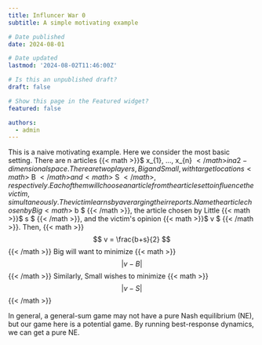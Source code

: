 ```yaml
---
title: Influncer War 0
subtitle: A simple motivating example

# Date published
date: 2024-08-01

# Date updated
lastmod: '2024-08-02T11:46:00Z'

# Is this an unpublished draft?
draft: false

# Show this page in the Featured widget?
featured: false

authors:
  - admin
---
```


This is a naive motivating example. Here we consider the most basic setting. There are n articles {{< math >}}$ x_{1}, ..., x_{n} ${{< /math >}} in a 2-dimensional space. There are two players, Big and Small, with target locations {{< math >}}$ B ${{< /math >}} and {{< math >}}$ S ${{< /math >}}, respectively. Each of them will choose an article from the article set to influence the victim, simultaneously. The victim learns by averarging their reports. Name the article chosen by Big {{< math >}}$ b $ {{< /math >}}, the article chosen by Little {{< math >}}$ s $ {{< /math >}}, and the victim's opinion {{< math >}}$ v $ {{< /math >}}. Then, {{< math >}}$$ v = \frac{b+s}{2} $${{< /math >}} Big will want to minimize {{< math >}}$$ |v-B| $${{< /math >}} Similarly, Small wishes to minimize {{< math >}}$$ |v-S| $${{< /math >}}

In general, a general-sum game may not have a pure Nash equilibrium (NE), but our game here is a potential game. By running best-response dynamics, we can get a pure NE.